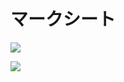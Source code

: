 # マークシート

![](https://i.gyazo.com/b61507412861c47b38577ec7fe1899fd.png)

![](https://i.gyazo.com/0ee31902d87a94ff305e97d88122df14.png)
